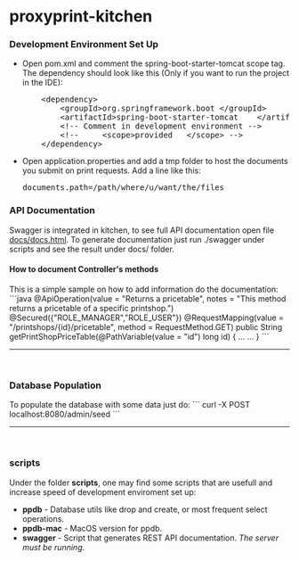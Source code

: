 # proxyprint-kitchen

<h3>Development Environment Set Up</h3>
<ul>
<li>Open pom.xml and comment the spring-boot-starter-tomcat scope tag. The dependency should look like this (Only if you want to run the project in the IDE):
<pre>
	&lt;dependency&gt;
    	&lt;groupId&gt;org.springframework.boot	&lt;/groupId&gt;
    	&lt;artifactId&gt;spring-boot-starter-tomcat	&lt;/artifactId&gt;
    	&lt;!-- Comment in development environment --&gt;
    	&lt;!-- 	&lt;scope&gt;provided	&lt;/scope&gt; --&gt;
	&lt;/dependency&gt;
</pre>
</li>
<li>Open application.properties and add a tmp folder to host the documents you submit on print requests. Add a line like this:
<pre>
documents.path=/path/where/u/want/the/files
</pre>
</li>
</ul>

<h3>API Documentation</h3>
Swagger is integrated in kitchen, to see full API documentation open file <a href="https://github.com/ProxyPrint/proxyprint-kitchen/blob/master/docs/docs.html">docs/docs.html</a>. To generate documentation just run ./swagger under scripts and see the result under docs/ folder.

<h4>How to document Controller's methods</h4>
This is a simple sample on how to add information do the documentation:
```java
    @ApiOperation(value = "Returns a pricetable", notes = "This method returns a pricetable of a specific printshop.")
    @Secured({"ROLE_MANAGER","ROLE_USER"})
    @RequestMapping(value = "/printshops/{id}/pricetable", method = RequestMethod.GET)
    public String getPrintShopPriceTable(@PathVariable(value = "id") long id) {
        ...
        ...
    }
```
<br/>
<hr/>
<br/>

<h3>Database Population</h3>
To populate the database with some data just do:
```
curl -X POST localhost:8080/admin/seed
```
<br/>
<hr/>
<br/>

<h3>scripts</h3>
<p>Under the folder <b>scripts</b>, one may find some scripts that are usefull and increase speed of development enviroment set up:
<ul>
<li><b>ppdb</b> - Database utils like drop and create, or most frequent select operations.</li>
<li><b>ppdb-mac</b> - MacOS version for ppdb.</li>
<li><b>swagger</b> - Script that generates REST API documentation. <i>The server must be running</i>.</li>
</ul>
